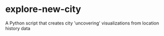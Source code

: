 # explore-new-city
A Python script that creates city 'uncovering' visualizations from location history data
